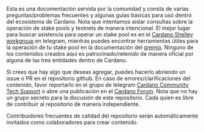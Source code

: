 
Esta es una documentación servida por la comunidad y consta de varias preguntas/problemas frecuentes y algunas guías básicas para uso dentro del ecosistema de Cardano.
Nota que intentamos aislar consultas sobre la operación de stake pools y testnets de manera intencional. El mejor lugar para buscar asistencia para operar un stake pool es en el [Cardano Shelley workgroup](https://t.me/CardanoStakePoolWorkgroup) en telegram, mientras puedes encontrar herramientas útiles para la operación de tu stake pool en la documentación del [gremio](https://cardano-community.github.io/guild-operators).
Ninguno de los contenidos creados aquí es patrocinado/retenido de manera oficial por alguna de las tres entidades dentro de Cardano.

Si crees que hay algo que deseas agregar, puedes hacerlo abriendo un issue o PR en el repositorio github.
En caso de errores/clarificaciones del contenido, favor reportarlo en el grupo de telegram [Cardano Community Tech Support](https://t.me/CardanoCommunityTechSupport) o abre una publicación en el [Cardano Forum](https://forum.cardano.org/c/communitytechnicalsupport). Nota que no hay un grupo secreto para la discusión de este repositorio. Cada quien es libre de contribuir al repositorio de manera independiente.

Contribuidores frecuentes de calidad del repositorio serán automáticamente invitados como colaboradores para crear contenido.
